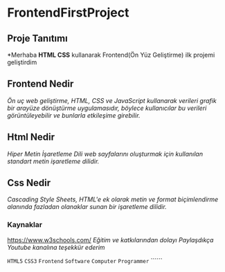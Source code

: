 # FrontendFirstProject

## Proje Tanıtımı 

*Merhaba  **HTML CSS** kullanarak  Frontend(Ön Yüz Geliştirme) ilk projemi geliştirdim

## Frontend Nedir

*Ön uç web geliştirme, HTML, CSS ve JavaScript kullanarak verileri grafik bir arayüze dönüştürme uygulamasıdır, böylece kullanıcılar bu verileri görüntüleyebilir ve bunlarla etkileşime girebilir.*

## Html Nedir 

*Hiper Metin İşaretleme Dili web sayfalarını oluşturmak için kullanılan standart metin işaretleme dilidir.*

## Css Nedir

*Cascading Style Sheets, HTML'e ek olarak metin ve format biçimlendirme alanında fazladan olanaklar sunan bir işaretleme dilidir.*


### Kaynaklar ###
https://www.w3schools.com/
*Eğitim ve katkılarından dolayı Paylaşdıkça Youtube kanalına teşekkür ederim*

```HTML5``` ```CSS3``` ```Frontend``` ```Software``` ```Computer``` ```Programmer``` ``````
